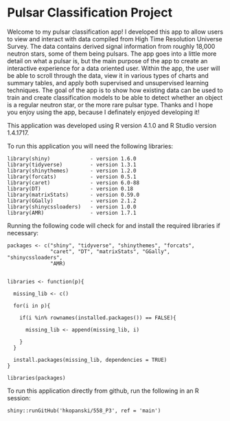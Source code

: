 # Pulsar Classification Project

Welcome to my pulsar classification app! I developed this app to allow users to view and interact with data compiled from High Time Resolution Universe Survey. The data contains derived signal information from roughly 18,000 neutron stars, some of them being pulsars. The app goes into a little more detail on what a pulsar is, but the main purpose of the app to create an interactive experience for a data oriented user. Within the app, the user will be able to scroll through the data, view it in various types of charts and summary tables, and apply both supervised and unsupervised learning techniques. The goal of the app is to show how existing data can be used to train and create classification models to be able to detect whether an object is a regular neutron star, or the more rare pulsar type. Thanks and I hope you enjoy using the app, because I definately enjoyed developing it!

This application was developed using R version 4.1.0 and R Studio version 1.4.1717.

To run this application you will need the following libraries:

```
library(shiny)             - version 1.6.0
library(tidyverse)         - version 1.3.1   
library(shinythemes)       - version 1.2.0  
library(forcats)           - version 0.5.1  
library(caret)             - version 6.0-88    
library(DT)                - version 0.18    
library(matrixStats)       - version 0.59.0  
library(GGally)            - version 2.1.2  
library(shinycssloaders)   - version 1.0.0  
library(AMR)               - version 1.7.1
```

Running the following code will check for and install the required libraries if necessary:

```
packages <- c("shiny", "tidyverse", "shinythemes", "forcats", 
              "caret", "DT", "matrixStats", "GGally", "shinycssloaders", 
              "AMR)


libraries <- function(p){
  
  missing_lib <- c()
  
  for(i in p){
    
    if(i %in% rownames(installed.packages()) == FALSE){
      
      missing_lib <- append(missing_lib, i)
      
    }
  }
  
  install.packages(missing_lib, dependencies = TRUE)
}

libraries(packages)
```

To run this application directly from github, run the following in an R session:
```
shiny::runGitHub('hkopanski/558_P3', ref = 'main')
```
